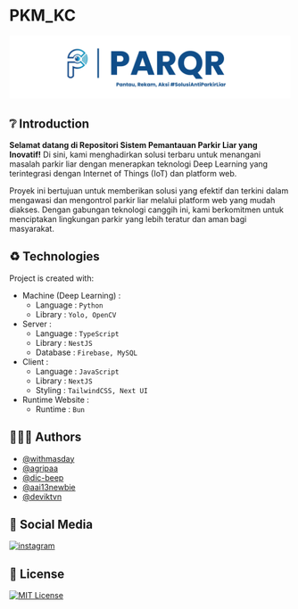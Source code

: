 # PKM_KC

![Logo](/assets/logo.png)

## ❔ Introduction

<b>Selamat datang di Repositori Sistem Pemantauan Parkir Liar yang Inovatif!</b> Di sini, kami menghadirkan solusi terbaru untuk menangani masalah parkir liar dengan menerapkan teknologi Deep Learning yang terintegrasi dengan Internet of Things (IoT) dan platform web.

Proyek ini bertujuan untuk memberikan solusi yang efektif dan terkini dalam mengawasi dan mengontrol parkir liar melalui platform web yang mudah diakses. Dengan gabungan teknologi canggih ini, kami berkomitmen untuk menciptakan lingkungan parkir yang lebih teratur dan aman bagi masyarakat.

## ♻️ Technologies

Project is created with:

- Machine (Deep Learning) :
  - Language : `Python`
  - Library : `Yolo, OpenCV`
- Server :
  - Language : `TypeScript`
  - Library : `NestJS`
  - Database : `Firebase, MySQL`
- Client :
  - Language : `JavaScript`
  - Library : `NextJS`
  - Styling : `TailwindCSS, Next UI`
- Runtime Website :
  - Runtime : `Bun`

## 👨🏻‍💻 Authors

- [@withmasday](https://www.github.com/withmasday)
- [@agripaa](https://www.github.com/agripaa)
- [@dic-beep](https://www.github.com/dic-beep)
- [@aai13newbie](https://www.github.com/aai13newbie)
- [@deviktvn](https://github.com/deviktvn)

## 🔗 Social Media

[![instagram](https://img.shields.io/badge/instagram-1DA1F2?style=for-the-badge&logo=instagram&logoColor=white)](https://www.instagram.com/parqr.kc)

## 📄 License

[![MIT License](https://img.shields.io/badge/License-MIT-green.svg)](https://choosealicense.com/licenses/mit/)
